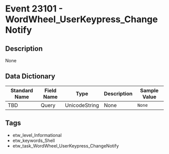 # Event 23101 - WordWheel_UserKeypress_ChangeNotify

## Description
None

## Data Dictionary
|Standard Name|Field Name|Type|Description|Sample Value|
|---|---|---|---|---|
|TBD|Query|UnicodeString|None|`None`|

## Tags
* etw_level_Informational
* etw_keywords_Shell
* etw_task_WordWheel_UserKeypress_ChangeNotify